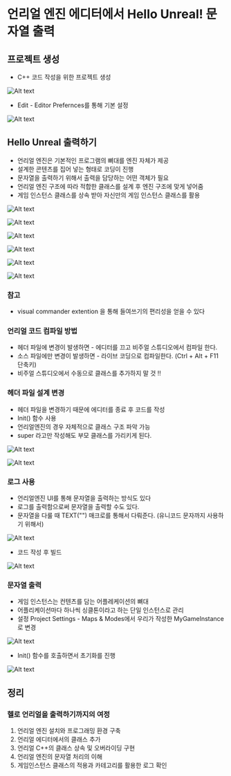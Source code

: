 # 언리얼 엔진 에디터에서 Hello Unreal! 문자열 출력

## 프로젝트 생성
- C++ 코드 작성을 위한 프로젝트 생성

![Alt text](<Images/프로젝트 생성.PNG>)

- Edit - Editor Prefernces를 통해 기본 설정

![Alt text](Images/%EA%B8%B0%EB%B3%B8%EC%84%A4%EC%A0%95.PNG)

## Hello Unreal 출력하기
- 언리얼 엔진은 기본적인 프로그램의 뼈대를 엔진 자체가 제공
- 설계한 콘텐츠를 집어 넣는 형태로 코딩이 진행
- 문자열을 출력하기 위해서 출력을 담당하는 어떤 객체가 필요
- 언리얼 엔진 구조에 따라 적합한 클래스를 설계 후 엔진 구조에 맞게 넣어줌
- 게임 인스턴스 클래스를 상속 받아 자신만의 게임 인스턴스 클래스를 활용

![Alt text](<Images/클래스 생성 1.png>)

![Alt text](<Images/클래스 생성 2.PNG>)

![Alt text](<Images/클래스 생성 3.PNG>)

![Alt text](<Images/클래스 생성 4.PNG>)

![Alt text](<Images/클래스 생성 5.PNG>)

![Alt text](<Images/클래스 생성 6.png>)

### 참고
- visual commander extention 을 통해 들여쓰기의 편리성을 얻을 수 있다

### 언리얼 코드 컴파일 방법
- 헤더 파일에 변경이 발생하면 - 에디터를 끄고 비주얼 스튜디오에서 컴파일 한다.
- 소스 파일에만 변경이 발생하면 - 라이브 코딩으로 컴파일한다. (Ctrl + Alt + F11 단축키)
- 비주얼 스튜디오에서 수동으로 클래스를 추가하지 말 것 !!

### 헤더 파일 설계 변경
- 헤더 파일을 변경하기 때문에 에디터를 종료 후 코드를 작성
- Init() 함수 사용
- 언리얼엔진의 경우 자체적으로 클래스 구조 파악 가능
- super 라고만 작성해도 부모 클래스를 가리키게 된다.

![Alt text](<Images/코드작성 1.PNG>)

![Alt text](<Images/코드 작성 2.PNG>)

### 로그 사용
- 언리얼엔진 UI를 통해 문자열을 출력하는 방식도 있다
- 로그를 출력함으로써 문자열을 출력할 수도 있다.
- 문자열을 다룰 때 TEXT("") 매크로를 통해서 다뤄준다. (유니코드 문자까지 사용하기 위해서)

![Alt text](<Images/코드 작성 3.PNG>)

- 코드 작성 후 빌드

![Alt text](Images/%EB%B9%8C%EB%93%9C.png)

### 문자열 출력
- 게임 인스턴스는 컨텐츠를 담는 어플레케이션의 뼈대
- 어플리케이션마다 하나씩 싱클톤이라고 하는 단일 인스턴스로 관리
- 설정 Project Settings - Maps & Modes에서 우리가 작성한 MyGameInstance로 변경

![Alt text](<Images/게임 인스턴스.png>)

- Init() 함수를 호출하면서 초기화를 진행

![Alt text](<Images/hello unreal.PNG>)

## 정리

### 헬로 언리얼을 출력하기까지의 여정
1. 언리얼 엔진 설치와 프로그래밍 환경 구축
2. 언리얼 에디터에서의 클래스 추가
3. 언리얼 C++의 클래스 상속 및 오버라이딩 구현
4. 언리얼 엔진의 문자열 처리의 이해
5. 게임인스턴스 클래스의 적용과 카테고리를 활용한 로그 확인